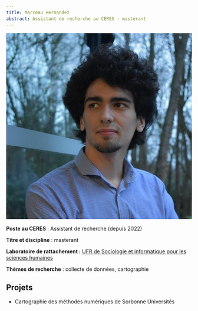 ```yaml
---
title: Marceau Hernandez
abstract: Assistant de recherche au CERES - masterant
---
```


![](hernandez_marceau.jpg)

**Poste au CERES** : Assistant de recherche (depuis 2022)

**Titre et discipline** : masterant

**Laboratoire de rattachement :** [UFR de Sociologie et informatique pour les sciences humaines](https://lettres.sorbonne-universite.fr/faculte-des-lettres/ufr/ufr-de-sociologie-et-informatique-pour-les-sciences-humaines)

**Thèmes de recherche** : collecte de données, cartographie

## Projets

- Cartographie des méthodes numériques de Sorbonne Universités
